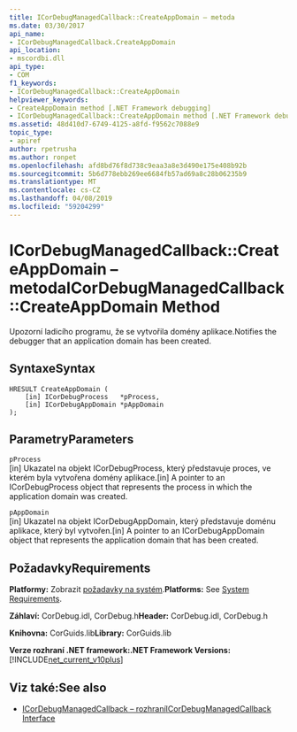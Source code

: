 ```yaml
---
title: ICorDebugManagedCallback::CreateAppDomain – metoda
ms.date: 03/30/2017
api_name:
- ICorDebugManagedCallback.CreateAppDomain
api_location:
- mscordbi.dll
api_type:
- COM
f1_keywords:
- ICorDebugManagedCallback::CreateAppDomain
helpviewer_keywords:
- CreateAppDomain method [.NET Framework debugging]
- ICorDebugManagedCallback::CreateAppDomain method [.NET Framework debugging]
ms.assetid: 48d410d7-6749-4125-a8fd-f9562c7088e9
topic_type:
- apiref
author: rpetrusha
ms.author: ronpet
ms.openlocfilehash: afd8bd76f8d738c9eaa3a8e3d490e175e408b92b
ms.sourcegitcommit: 5b6d778ebb269ee6684fb57ad69a8c28b06235b9
ms.translationtype: MT
ms.contentlocale: cs-CZ
ms.lasthandoff: 04/08/2019
ms.locfileid: "59204299"
---
```

# <a name="icordebugmanagedcallbackcreateappdomain-method"></a><span data-ttu-id="840b3-102">ICorDebugManagedCallback::CreateAppDomain – metoda</span><span class="sxs-lookup"><span data-stu-id="840b3-102">ICorDebugManagedCallback::CreateAppDomain Method</span></span>
<span data-ttu-id="840b3-103">Upozorní ladicího programu, že se vytvořila domény aplikace.</span><span class="sxs-lookup"><span data-stu-id="840b3-103">Notifies the debugger that an application domain has been created.</span></span>  
  
## <a name="syntax"></a><span data-ttu-id="840b3-104">Syntaxe</span><span class="sxs-lookup"><span data-stu-id="840b3-104">Syntax</span></span>  
  
```  
HRESULT CreateAppDomain (  
    [in] ICorDebugProcess   *pProcess,  
    [in] ICorDebugAppDomain *pAppDomain  
);  
```  
  
## <a name="parameters"></a><span data-ttu-id="840b3-105">Parametry</span><span class="sxs-lookup"><span data-stu-id="840b3-105">Parameters</span></span>  
 `pProcess`  
 <span data-ttu-id="840b3-106">[in] Ukazatel na objekt ICorDebugProcess, který představuje proces, ve kterém byla vytvořena domény aplikace.</span><span class="sxs-lookup"><span data-stu-id="840b3-106">[in] A pointer to an ICorDebugProcess object that represents the process in which the application domain was created.</span></span>  
  
 `pAppDomain`  
 <span data-ttu-id="840b3-107">[in] Ukazatel na objekt ICorDebugAppDomain, který představuje doménu aplikace, který byl vytvořen.</span><span class="sxs-lookup"><span data-stu-id="840b3-107">[in] A pointer to an ICorDebugAppDomain object that represents the application domain that has been created.</span></span>  
  
## <a name="requirements"></a><span data-ttu-id="840b3-108">Požadavky</span><span class="sxs-lookup"><span data-stu-id="840b3-108">Requirements</span></span>  
 <span data-ttu-id="840b3-109">**Platformy:** Zobrazit [požadavky na systém](../../../../docs/framework/get-started/system-requirements.md).</span><span class="sxs-lookup"><span data-stu-id="840b3-109">**Platforms:** See [System Requirements](../../../../docs/framework/get-started/system-requirements.md).</span></span>  
  
 <span data-ttu-id="840b3-110">**Záhlaví:** CorDebug.idl, CorDebug.h</span><span class="sxs-lookup"><span data-stu-id="840b3-110">**Header:** CorDebug.idl, CorDebug.h</span></span>  
  
 <span data-ttu-id="840b3-111">**Knihovna:** CorGuids.lib</span><span class="sxs-lookup"><span data-stu-id="840b3-111">**Library:** CorGuids.lib</span></span>  
  
 **<span data-ttu-id="840b3-112">Verze rozhraní .NET framework:</span><span class="sxs-lookup"><span data-stu-id="840b3-112">.NET Framework Versions:</span></span>** [!INCLUDE[net_current_v10plus](../../../../includes/net-current-v10plus-md.md)]  
  
## <a name="see-also"></a><span data-ttu-id="840b3-113">Viz také:</span><span class="sxs-lookup"><span data-stu-id="840b3-113">See also</span></span>

- [<span data-ttu-id="840b3-114">ICorDebugManagedCallback – rozhraní</span><span class="sxs-lookup"><span data-stu-id="840b3-114">ICorDebugManagedCallback Interface</span></span>](../../../../docs/framework/unmanaged-api/debugging/icordebugmanagedcallback-interface.md)
